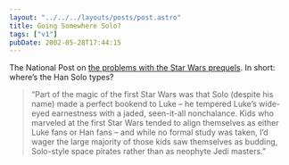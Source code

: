 ```yaml
---
layout: "../../../layouts/posts/post.astro"
title: Going Somewhere Solo?
tags: ["v1"]
pubDate: 2002-05-28T17:44:15
---
```


The National Post on [the problems with the Star Wars prequels][1]. In short: where&#8217;s the Han Solo types?

> &#8220;Part of the magic of the first Star Wars was that Solo (despite his name) made a perfect bookend to Luke &#8211; he tempered Luke&#8217;s wide-eyed earnestness with a jaded, seen-it-all nonchalance. Kids who marveled at the first Star Wars tended to align themselves as either Luke fans or Han fans &#8211; and while no formal study was taken, I&#8217;d wager the large majority of those kids saw themselves as budding, Solo-style space pirates rather than as neophyte Jedi masters.&#8221;

[1]: http://nationalpost.com/search/story.html?f=/stories/20020525/299070.html "The National Post: Han Solo, missing in action"

